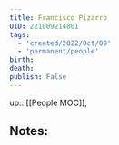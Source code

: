 ```yaml
---
title: Francisco Pizarro
UID: 221009214801
tags:
  - 'created/2022/Oct/09'
  - 'permanent/people'
birth:
death:
publish: False
---
```

up:: [[People MOC]],

## Notes:

